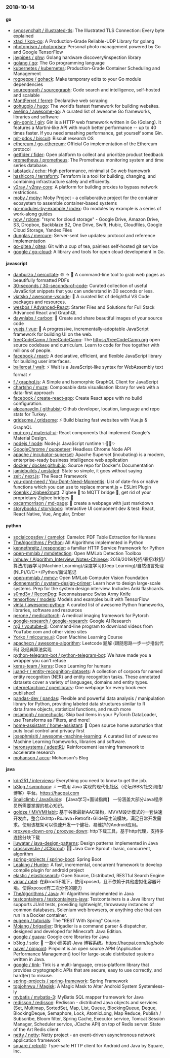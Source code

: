 ### 2018-10-14

#### go
* [syncsynchalt / illustrated-tls](https://github.com/syncsynchalt/illustrated-tls): The Illustrated TLS Connection: Every byte explained
* [xtaci / kcp-go](https://github.com/xtaci/kcp-go): A Production-Grade Reliable-UDP Library for golang
* [photoprism / photoprism](https://github.com/photoprism/photoprism): Personal photo management powered by Go and Google TensorFlow
* [jaypipes / ghw](https://github.com/jaypipes/ghw): Golang hardware discovery/inspection library
* [golang / go](https://github.com/golang/go): The Go programming language
* [kubernetes / kubernetes](https://github.com/kubernetes/kubernetes): Production-Grade Container Scheduling and Management
* [rogpeppe / gohack](https://github.com/rogpeppe/gohack): Make temporary edits to your Go module dependencies
* [sourcegraph / sourcegraph](https://github.com/sourcegraph/sourcegraph): Code search and intelligence, self-hosted and scalable
* [MontFerret / ferret](https://github.com/MontFerret/ferret): Declarative web scraping
* [gohugoio / hugo](https://github.com/gohugoio/hugo): The world’s fastest framework for building websites.
* [avelino / awesome-go](https://github.com/avelino/awesome-go): A curated list of awesome Go frameworks, libraries and software
* [gin-gonic / gin](https://github.com/gin-gonic/gin): Gin is a HTTP web framework written in Go (Golang). It features a Martini-like API with much better performance -- up to 40 times faster. If you need smashing performance, get yourself some Gin.
* [mit-pdos / biscuit](https://github.com/mit-pdos/biscuit): Biscuit research OS
* [ethereum / go-ethereum](https://github.com/ethereum/go-ethereum): Official Go implementation of the Ethereum protocol
* [getfider / fider](https://github.com/getfider/fider): Open platform to collect and prioritize product feedback
* [prometheus / prometheus](https://github.com/prometheus/prometheus): The Prometheus monitoring system and time series database.
* [labstack / echo](https://github.com/labstack/echo): High performance, minimalist Go web framework
* [hashicorp / terraform](https://github.com/hashicorp/terraform): Terraform is a tool for building, changing, and combining infrastructure safely and efficiently.
* [v2ray / v2ray-core](https://github.com/v2ray/v2ray-core): A platform for building proxies to bypass network restrictions.
* [moby / moby](https://github.com/moby/moby): Moby Project - a collaborative project for the container ecosystem to assemble container-based systems
* [go-modules-by-example / index](https://github.com/go-modules-by-example/index): Go modules by example is a series of work-along guides
* [ncw / rclone](https://github.com/ncw/rclone): "rsync for cloud storage" - Google Drive, Amazon Drive, S3, Dropbox, Backblaze B2, One Drive, Swift, Hubic, Cloudfiles, Google Cloud Storage, Yandex Files
* [dunglas / mercure](https://github.com/dunglas/mercure): Server-sent live updates: protocol and reference implementation
* [go-gitea / gitea](https://github.com/go-gitea/gitea): Git with a cup of tea, painless self-hosted git service
* [google / go-cloud](https://github.com/google/go-cloud): A library and tools for open cloud development in Go.

#### javascript
* [danburzo / percollate](https://github.com/danburzo/percollate): 🌐 → 📖 A command-line tool to grab web pages as beautifully formatted PDFs
* [30-seconds / 30-seconds-of-code](https://github.com/30-seconds/30-seconds-of-code): Curated collection of useful JavaScript snippets that you can understand in 30 seconds or less.
* [viatsko / awesome-vscode](https://github.com/viatsko/awesome-vscode): 🎨 A curated list of delightful VS Code packages and resources.
* [wesbos / Advanced-React](https://github.com/wesbos/Advanced-React): Starter Files and Solutions for Full Stack Advanced React and GraphQL
* [dawnlabs / carbon](https://github.com/dawnlabs/carbon): 🎨 Create and share beautiful images of your source code
* [vuejs / vue](https://github.com/vuejs/vue): 🖖 A progressive, incrementally-adoptable JavaScript framework for building UI on the web.
* [freeCodeCamp / freeCodeCamp](https://github.com/freeCodeCamp/freeCodeCamp): The https://freeCodeCamp.org open source codebase and curriculum. Learn to code for free together with millions of people.
* [facebook / react](https://github.com/facebook/react): A declarative, efficient, and flexible JavaScript library for building user interfaces.
* [ballercat / walt](https://github.com/ballercat/walt): ⚡️ Walt is a JavaScript-like syntax for WebAssembly text format ⚡️
* [f / graphql.js](https://github.com/f/graphql.js): A Simple and Isomorphic GraphQL Client for JavaScript
* [chartshq / muze](https://github.com/chartshq/muze): Composable data visualisation library for web with a data-first approach
* [facebook / create-react-app](https://github.com/facebook/create-react-app): Create React apps with no build configuration.
* [alpcanaydin / githubist](https://github.com/alpcanaydin/githubist): Github developer, location, language and repo stats for Turkey.
* [gridsome / gridsome](https://github.com/gridsome/gridsome): ⚡️ Build blazing fast websites with Vue.js & GraphQL
* [mui-org / material-ui](https://github.com/mui-org/material-ui): React components that implement Google's Material Design.
* [nodejs / node](https://github.com/nodejs/node): Node.js JavaScript runtime ✨🐢🚀✨
* [GoogleChrome / puppeteer](https://github.com/GoogleChrome/puppeteer): Headless Chrome Node API
* [apache / incubator-superset](https://github.com/apache/incubator-superset): Apache Superset (incubating) is a modern, enterprise-ready business intelligence web application
* [docker / docker.github.io](https://github.com/docker/docker.github.io): Source repo for Docker's Documentation
* [jamiebuilds / unstated](https://github.com/jamiebuilds/unstated): State so simple, it goes without saying
* [zeit / next.js](https://github.com/zeit/next.js): The React Framework
* [you-dont-need / You-Dont-Need-Momentjs](https://github.com/you-dont-need/You-Dont-Need-Momentjs): List of date-fns or native functions which you can use to replace moment.js + ESLint Plugin
* [Koenkk / zigbee2mqtt](https://github.com/Koenkk/zigbee2mqtt): Zigbee 🐝 to MQTT bridge 🌉, get rid of your proprietary Zigbee bridges 🔨
* [oscarmorrison / md-page](https://github.com/oscarmorrison/md-page): 📝 create a webpage with just markdown
* [storybooks / storybook](https://github.com/storybooks/storybook): Interactive UI component dev & test: React, React Native, Vue, Angular, Ember

#### python
* [socialcopsdev / camelot](https://github.com/socialcopsdev/camelot): Camelot: PDF Table Extraction for Humans
* [TheAlgorithms / Python](https://github.com/TheAlgorithms/Python): All Algorithms implemented in Python
* [kennethreitz / responder](https://github.com/kennethreitz/responder): a familiar HTTP Service Framework for Python
* [open-mmlab / mmdetection](https://github.com/open-mmlab/mmdetection): Open MMLab Detection Toolbox
* [imhuay / Algorithm_Interview_Notes-Chinese](https://github.com/imhuay/Algorithm_Interview_Notes-Chinese): 2018/2019/校招/春招/秋招/算法/机器学习(Machine Learning)/深度学习(Deep Learning)/自然语言处理(NLP)/C/C++/Python/面试笔记
* [open-mmlab / mmcv](https://github.com/open-mmlab/mmcv): Open MMLab Computer Vision Foundation
* [donnemartin / system-design-primer](https://github.com/donnemartin/system-design-primer): Learn how to design large-scale systems. Prep for the system design interview. Includes Anki flashcards.
* [s0md3v / ReconDog](https://github.com/s0md3v/ReconDog): Reconnaissance Swiss Army Knife
* [tensorflow / models](https://github.com/tensorflow/models): Models and examples built with TensorFlow
* [vinta / awesome-python](https://github.com/vinta/awesome-python): A curated list of awesome Python frameworks, libraries, software and resources
* [perone / medicaltorch](https://github.com/perone/medicaltorch): A medical imaging framework for Pytorch
* [google-research / google-research](https://github.com/google-research/google-research): Google AI Research
* [rg3 / youtube-dl](https://github.com/rg3/youtube-dl): Command-line program to download videos from YouTube.com and other video sites
* [Yorko / mlcourse.ai](https://github.com/Yorko/mlcourse.ai): Open Machine Learning Course
* [apachecn / awesome-algorithm](https://github.com/apachecn/awesome-algorithm): Leetcode 题解 (跟随思路一步一步撸出代码) 及经典算法实现
* [python-telegram-bot / python-telegram-bot](https://github.com/python-telegram-bot/python-telegram-bot): We have made you a wrapper you can't refuse
* [keras-team / keras](https://github.com/keras-team/keras): Deep Learning for humans
* [juand-r / entity-recognition-datasets](https://github.com/juand-r/entity-recognition-datasets): A collection of corpora for named entity recognition (NER) and entity recognition tasks. These annotated datasets cover a variety of languages, domains and entity types.
* [internetarchive / openlibrary](https://github.com/internetarchive/openlibrary): One webpage for every book ever published!
* [pandas-dev / pandas](https://github.com/pandas-dev/pandas): Flexible and powerful data analysis / manipulation library for Python, providing labeled data structures similar to R data.frame objects, statistical functions, and much more
* [msamogh / nonechucks](https://github.com/msamogh/nonechucks): Skip bad items in your PyTorch DataLoader, use Transforms as Filters, and more!
* [home-assistant / home-assistant](https://github.com/home-assistant/home-assistant): 🏡 Open source home automation that puts local control and privacy first
* [josephmisiti / awesome-machine-learning](https://github.com/josephmisiti/awesome-machine-learning): A curated list of awesome Machine Learning frameworks, libraries and software.
* [heronsystems / adeptRL](https://github.com/heronsystems/adeptRL): Reinforcement learning framework to accelerate research
* [mohanson / accu](https://github.com/mohanson/accu): Mohanson's Blog

#### java
* [kdn251 / interviews](https://github.com/kdn251/interviews): Everything you need to know to get the job.
* [b3log / symphony](https://github.com/b3log/symphony): 🎶 一款用 Java 实现的现代化社区（论坛/BBS/社交网络/博客）平台。https://hacpai.com
* [Snailclimb / JavaGuide](https://github.com/Snailclimb/JavaGuide): 【Java学习+面试指南】 一份涵盖大部分Java程序员所需要掌握的核心知识。
* [goldze / MVVMHabit](https://github.com/goldze/MVVMHabit): 基于谷歌最新AAC架构，MVVM设计模式的一套快速开发库，整合Okhttp+RxJava+Retrofit+Glide等主流模块，满足日常开发需求。使用该框架可以快速开发一个健壮、易维护的Android应用。
* [proxyee-down-org / proxyee-down](https://github.com/proxyee-down-org/proxyee-down): http下载工具，基于http代理，支持多连接分块下载
* [iluwatar / java-design-patterns](https://github.com/iluwatar/java-design-patterns): Design patterns implemented in Java
* [crossoverJie / JCSprout](https://github.com/crossoverJie/JCSprout): 👨‍🎓 Java Core Sprout : basic, concurrent, algorithm
* [spring-projects / spring-boot](https://github.com/spring-projects/spring-boot): Spring Boot
* [Leaking / Hunter](https://github.com/Leaking/Hunter): A fast, incremental, concurrent framework to develop compile plugin for android project
* [elastic / elasticsearch](https://github.com/elastic/elasticsearch): Open Source, Distributed, RESTful Search Engine
* [virjar / ratel](https://github.com/virjar/ratel): 在非root环境下，使用xposed，且不依赖于其他虚拟化容器环境。使得xposed有二次分包的能力
* [TheAlgorithms / Java](https://github.com/TheAlgorithms/Java): All Algorithms implemented in Java
* [testcontainers / testcontainers-java](https://github.com/testcontainers/testcontainers-java): Testcontainers is a Java library that supports JUnit tests, providing lightweight, throwaway instances of common databases, Selenium web browsers, or anything else that can run in a Docker container.
* [eugenp / tutorials](https://github.com/eugenp/tutorials): The "REST With Spring" Course:
* [Mojang / brigadier](https://github.com/Mojang/brigadier): Brigadier is a command parser & dispatcher, designed and developed for Minecraft: Java Edition.
* [google / guava](https://github.com/google/guava): Google core libraries for Java
* [b3log / solo](https://github.com/b3log/solo): 🎸 一款小而美的 Java 博客系统。https://hacpai.com/tag/solo
* [naver / pinpoint](https://github.com/naver/pinpoint): Pinpoint is an open source APM (Application Performance Management) tool for large-scale distributed systems written in Java.
* [google / tink](https://github.com/google/tink): Tink is a multi-language, cross-platform library that provides cryptographic APIs that are secure, easy to use correctly, and hard(er) to misuse.
* [spring-projects / spring-framework](https://github.com/spring-projects/spring-framework): Spring Framework
* [topjohnwu / Magisk](https://github.com/topjohnwu/Magisk): A Magic Mask to Alter Android System Systemless-ly
* [mybatis / mybatis-3](https://github.com/mybatis/mybatis-3): MyBatis SQL mapper framework for Java
* [redisson / redisson](https://github.com/redisson/redisson): Redisson - distributed Java objects and services (Set, Multimap, SortedSet, Map, List, Queue, BlockingQueue, Deque, BlockingDeque, Semaphore, Lock, AtomicLong, Map Reduce, Publish / Subscribe, Bloom filter, Spring Cache, Executor service, Tomcat Session Manager, Scheduler service, JCache API) on top of Redis server. State of the Art Redis client
* [netty / netty](https://github.com/netty/netty): Netty project - an event-driven asynchronous network application framework
* [square / retrofit](https://github.com/square/retrofit): Type-safe HTTP client for Android and Java by Square, Inc.
